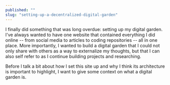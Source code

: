 ```yaml
---
published: ""
slug: "setting-up-a-decentralized-digital-garden"
---
```


I finally did something that was long overdue: setting up my digital garden. I've always wanted to have one website that contained everything I did online -- from social media to articles to coding repositories -- all in one place. More importantly, I wanted to build a digital garden that I could not only share with others as a way to externalize my thoughts, but that I can also self refer to as I continue building projects and researching. 

Before I talk a bit about how I set this site up and why I think its architecture is important to highlight, I want to give some context on what a digital garden is. 